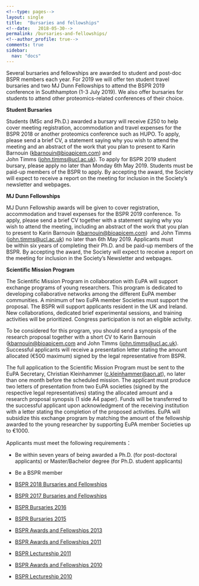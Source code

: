 ```yaml
---
<!--type: pages-->
layout: single
title:  "Bursaries and fellowships"
<!--date:   2018-05-30-->
permalink: /bursaries-and-fellowships/
<!--author_profile: true-->
comments: true
sidebar:
  nav: "docs"
---
```



Several bursaries and fellowships are awarded to student and post-doc BSPR members each year. For 2019 we will offer ten student travel bursaries and two MJ Dunn Fellowships to attend the BSPR 2019 conference in Southhampton (1-3 July 2019). We also offer bursaries for students to attend other proteomics-related conferences of their choice.


**Student Bursaries**

Students (MSc and Ph.D.) awarded a bursary will receive £250 to help cover meeting registration, accommodation and travel expenses for the BSPR 2018 or another proteomics conference such as HUPO. To apply, please send a brief CV, a statement saying why you wish to attend the meeting and an abstract of the work that you plan to present to Karin Barnouin (kbarnouin@bioapicem.com) and John Timms (john.timms@ucl.ac.uk). To apply for BSPR 2019 student bursary, please apply no later than Monday 6th May 2019. Students must be paid-up members of the BSPR to apply. By accepting the award, the Society will expect to receive a report on the meeting for inclusion in the Society’s newsletter and webpages.


**MJ Dunn Fellowships**

MJ Dunn Fellowship awards will be given to cover registration, accommodation and travel expenses for the BSPR 2019 conference. To apply, please send a brief CV together with a statement saying why you wish to attend the meeting, including an abstract of the work that you plan to present to Karin Barnouin (kbarnouin@bioapicem.com)  and John Timms (john.timms@ucl.ac.uk) no later than 6th May 2019. Applicants must be within six years of completing their Ph.D. and be paid-up members of the BSPR. By accepting the award, the Society will expect to receive a report on the meeting for inclusion in the Society’s Newsletter and webpages.



**Scientific Mission Program**

The Scientific Mission Program in collaboration with EuPA will support exchange programs of young researchers. This program is dedicated to developing collaborative networks among the different EuPA member communities. A minimum of two EuPA member Societies must support the proposal. The BSPR will support applicants resident in the UK and Ireland. New collaborations, dedicated brief experimental sessions, and training activities will be prioritized. Congress participation is not an eligible activity.


To be considered for this program, you should send a synopsis of the research proposal together with a short CV to Karin Barnouin (kbarnouin@bioapicem.com and John Timms (john.timms@ucl.ac.uk). Successful applicants will receive a presentation letter stating the amount allocated (€500 maximum) signed by the legal representative from BSPR.


The full application to the Scientific Mission Program must be sent to the EuPA Secretary, Christian Kleinhammer (c.kleinhammer@aon.at), no later than one month before the scheduled mission. The applicant must produce two letters of presentation from two EuPA societies (signed by the respective legal representatives) stating the allocated amount and a research proposal synopsis (1 side A4 paper). Funds will be transferred to the successful applicant upon acknowledgment of the receiving institution with a letter stating the completion of the proposed activities. EuPA will subsidize this exchange program by matching the amount of the fellowship awarded to the young researcher by supporting EuPA member Societies up to €1000.



Applicants must meet the following requirements：

- Be within seven years of being awarded a Ph.D. (for post-doctoral applicants) or Master/Bachelor degree (for Ph.D. student applicants)
- Be a BSPR member



- [BSPR 2018 Bursaries and Fellowships]({{site.baseurl}}/bspr-2018-bursaries-and-fellowships)
- [BSPR 2017 Bursaries and Fellowships]({{site.baseurl}}/bspr-2017-bursaries-and-fellowships)
- [BSPR Bursaries 2016]({{site.baseurl}}/bspr-bursaries-2016)
- [BSPR Bursaries 2015]({{site.baseurl}}/bspr-bursaries-2015)
- [BSPR Awards and Fellowships 2013]({{site.baseurl}}/sbspr-awards-and-fellowships-2013 )
- [BSPR Awards and Fellowships 2011]({{site.baseurl}}//bspr-awards-and-fellowships-2011 )
- [BSPR Lectureship 2011]({{site.baseurl}}/bspr-lectureship-2011 )
- [BSPR Awards and Fellowships 2010]({{site.baseurl}}/bspr-awards-and-fellowships-2010 )
- [BSPR Lectureship 2010]({{site.baseurl}}/bspr-lectureship-2010 )
